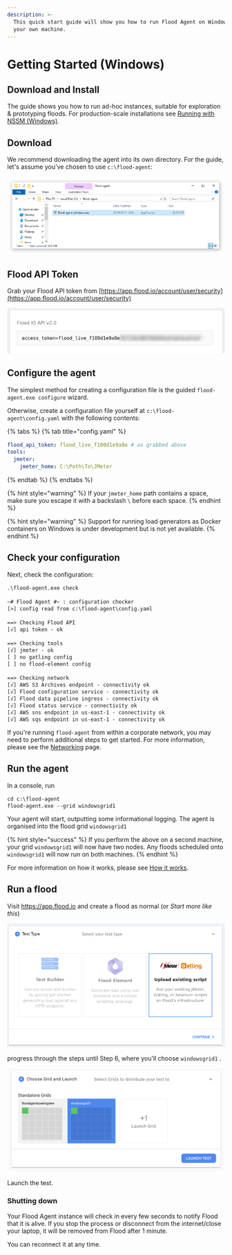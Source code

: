 ```yaml
---
description: >-
  This quick start guide will show you how to run Flood Agent on Windows using
  your own machine.
---
```


# Getting Started \(Windows\)

## Download and Install

The guide shows you how to run ad-hoc instances, suitable for exploration & prototyping floods. For production-scale installations see [Running with NSSM \(Windows\)](deployment/running-with-nssm-windows.md).

## Download

We recommend downloading the agent into its own directory. For the guide, let's assume you've chosen to use `c:\flood-agent`:

![](.gitbook/assets/flood-agent-windows-install%20%281%29.png)

## Flood API Token

Grab your Flood API token from [https://app.flood.io/account/user/security](https://app.flood.io/account/user/security)

![Flood Security Settings Page](.gitbook/assets/flood-access-token.png)

## Configure the agent

The simplest method for creating a configuration file is the guided `flood-agent.exe configure` wizard.

Otherwise, create a configuration file yourself at `c:\flood-agent\config.yaml`  with the following contents:

{% tabs %}
{% tab title="config.yaml" %}
```yaml
flood_api_token: flood_live_f100d1e9a8e # as grabbed above
tools:
  jmeter:
    jmeter_home: C:\Path\To\JMeter
```
{% endtab %}
{% endtabs %}

{% hint style="warning" %}
If your `jmeter_home` path contains a space, make sure you escape it with a backslash `\` before each space.
{% endhint %}

{% hint style="warning" %}
Support for running load generators as Docker containers on Windows is under development but is not yet available.
{% endhint %}

## Check your configuration

Next, check the configuration:

```text
.\flood-agent.exe check

~# Flood Agent #~ : configuration checker
[>] config read from c:\flood-agent\config.yaml

==> Checking Flood API
[√] api token - ok

==> Checking tools
[√] jmeter - ok
[ ] no gatling config
[ ] no flood-element config

==> Checking network
[√] AWS S3 Archives endpoint - connectivity ok
[√] Flood configuration service - connectivity ok
[√] Flood data pipeline ingress - connectivity ok
[√] Flood status service - connectivity ok
[√] AWS sns endpoint in us-east-1 - connectivity ok
[√] AWS sqs endpoint in us-east-1 - connectivity ok
```

If you're running `flood-agent` from within a corporate network, you may need to perform additional steps to get started. For more information, please see the [Networking](deployment/networking.md) page.

## Run the agent

In a console, run

```text
cd c:\flood-agent
flood-agent.exe --grid windowsgrid1
```

Your agent will start, outputting some informational logging. The agent is organised into the flood grid `windowsgrid1`

{% hint style="success" %}
If you perform the above on a second machine, your grid `windowsgrid1` will now have two nodes. Any floods scheduled onto `windowsgrid1` will now run on both machines.
{% endhint %}

For more information on how it works, please see [How it works](how-it-works.md).

## Run a flood

Visit https://app.flood.io and create a flood as normal \(or _Start more like this_\)

![](.gitbook/assets/test-step-1.png)

progress through the steps until Step 6, where you'll choose `windowsgrid1` .

![](.gitbook/assets/image%20%281%29.png)

Launch the test.

### Shutting down

Your Flood Agent instance will check in every few seconds to notify Flood that it is alive. If you stop the process or disconnect from the internet/close your laptop, it will be removed from Flood after 1 minute. 

You can reconnect it at any time.

